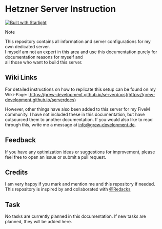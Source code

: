 # Hetzner Server Instruction
[![Built with Starlight](https://astro.badg.es/v2/built-with-starlight/tiny.svg)](https://starlight.astro.build)

>[!NOTE]
> This repository contains all information and server configurations for my own dedicated server.<br/>
> I myself am not an expert in this area and use this documentation purely for documentation reasons for myself and<br/>
> all those who want to build this server.

## Wiki Links
For detailed instructions on how to replicate this setup can be found on my Wiki-Page: [https://grew-development.github.io/serverdocs](https://grew-development.github.io/serverdocs)<br/>

However, other things have also been added to this server for my FiveM community.
I have not included these in this documentation, but have outsourced them to another documentation.
If you would also like to read through this, write me a message at [info@grew-development.de](mailto:info@grew-development.de).

## Feedback
If you have any optimization ideas or suggestions for improvement, please feel free to open an issue or submit a pull request.

## Credits
I am very happy if you mark and mention me and this repository if needed.<br/>
This repository is inspired by and collaborated with [@Redacks](https://github.com/redacks)

## Task
No tasks are currently planned in this documentation.
If new tasks are planned, they will be added here.
